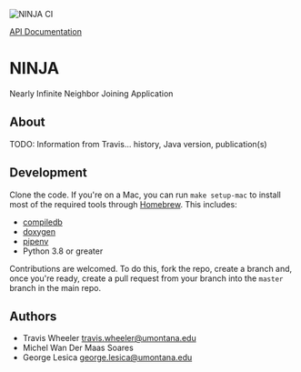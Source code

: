 ![NINJA CI](https://github.com/TravisWheelerLab/NINJA/workflows/NINJA%20CI/badge.svg)

[API Documentation](https://wheelerlab.org/NINJA/)

# NINJA

Nearly Infinite Neighbor Joining Application

## About

TODO: Information from Travis... history, Java version, publication(s)

## Development

Clone the code. If you're on a Mac, you can run `make setup-mac` to install most
of the required tools through [Homebrew](http://brew.sh). This includes:

  - [compiledb](https://github.com/nickdiego/compiledb)
  - [doxygen](https://www.doxygen.nl)
  - [pipenv](https://github.com/pypa/pipenv)
  - Python 3.8 or greater

Contributions are welcomed. To do this, fork the repo, create a branch and, once
you're ready, create a pull request from your branch into the `master` branch in
the main repo.

## Authors

  - Travis Wheeler <travis.wheeler@umontana.edu>
  - Michel Wan Der Maas Soares
  - George Lesica <george.lesica@umontana.edu>
